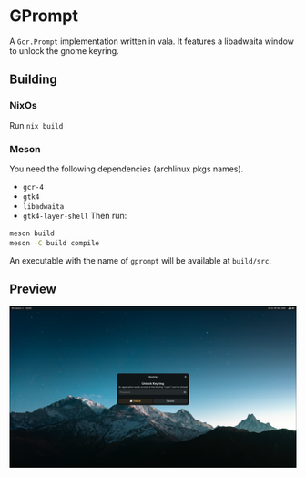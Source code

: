 # GPrompt
A `Gcr.Prompt` implementation written in vala. It features a libadwaita window to unlock the gnome keyring.

## Building 
### NixOs
Run `nix build`

### Meson
You need the following dependencies (archlinux pkgs names).
- `gcr-4`
- `gtk4`
- `libadwaita`
- `gtk4-layer-shell`
Then run:
```bash
meson build
meson -C build compile
```
An executable with the name of `gprompt` will be available at `build/src`.

## Preview
![preview](/.github/assets/preview.png)